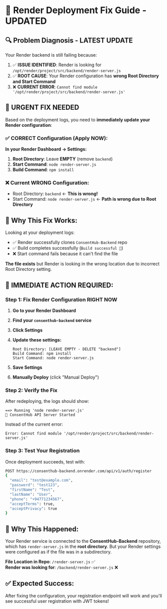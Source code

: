 # 🚀 Render Deployment Fix Guide - UPDATED

## 🔍 Problem Diagnosis - LATEST UPDATE
Your Render backend is still failing because:
1. ✅ **ISSUE IDENTIFIED**: Render is looking for `/opt/render/project/src/backend/render-server.js`
2. ✅ **ROOT CAUSE**: Your Render configuration has **wrong Root Directory and Start Command**
3. ❌ **CURRENT ERROR**: `Cannot find module '/opt/render/project/src/backend/render-server.js'`

## 🎯 **URGENT FIX NEEDED**

Based on the deployment logs, you need to **immediately update your Render configuration**:

### ✅ **CORRECT Configuration (Apply NOW):**

**In your Render Dashboard → Settings:**

1. **Root Directory**: Leave **EMPTY** (remove `backend`)
2. **Start Command**: `node render-server.js`
3. **Build Command**: `npm install`

### ❌ **Current WRONG Configuration:**
- Root Directory: `backend` ← **This is wrong!**
- Start Command: `node render-server.js` ← **Path is wrong due to Root Directory**

## 🔧 **Why This Fix Works:**

Looking at your deployment logs:
- ✅ Render successfully clones `ConsentHub-Backend` repo
- ✅ Build completes successfully (`Build successful 🎉`)
- ❌ Start command fails because it can't find the file

**The file exists** but Render is looking in the wrong location due to incorrect Root Directory setting.

## 🚀 **IMMEDIATE ACTION REQUIRED:**

### Step 1: Fix Render Configuration RIGHT NOW

1. **Go to your Render Dashboard**
2. **Find your `consenthub-backend` service**
3. **Click Settings**
4. **Update these settings:**

   ```
   Root Directory: [LEAVE EMPTY - DELETE "backend"]
   Build Command: npm install
   Start Command: node render-server.js
   ```

5. **Save Settings**
6. **Manually Deploy** (click "Manual Deploy")

### Step 2: Verify the Fix

After redeploying, the logs should show:
```
==> Running 'node render-server.js'
🚀 ConsentHub API Server Started
```

Instead of the current error:
```
Error: Cannot find module '/opt/render/project/src/backend/render-server.js'
```

### Step 3: Test Your Registration

Once deployment succeeds, test with:
```bash
POST https://consenthub-backend.onrender.com/api/v1/auth/register
{
  "email": "test@example.com", 
  "password": "test123",
  "firstName": "Test",
  "lastName": "User",
  "phone": "+94771234567",
  "acceptTerms": true,
  "acceptPrivacy": true
}
```

## 🎯 **Why This Happened:**

Your Render service is connected to the **ConsentHub-Backend** repository, which has `render-server.js` in the **root directory**. But your Render settings were configured as if the file was in a subdirectory.

**File Location in Repo**: `/render-server.js` ✅  
**Render was looking for**: `/backend/render-server.js` ❌

## ✅ **Expected Success:**

After fixing the configuration, your registration endpoint will work and you'll see successful user registration with JWT tokens!
